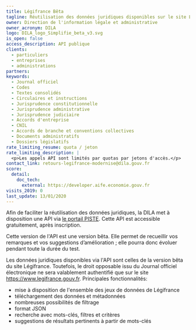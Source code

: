 ```yaml
---
title: Légifrance Bêta
tagline: Réutilisation des données juridiques disponibles sur le site Légifrance # une phrase maximum
owner: Direction de l'information légale et administrative
owner_acronym: DILA
logo: DILA_logo_Simplifie_beta_v3.svg
is_open: false
access_description: API publique
clients:
  - particuliers
  - entreprises
  - administrations
partners:
keywords:
  - Journal officiel
  - Codes
  - Textes consolidés
  - Circulaires et instructions
  - Jurisprudence constitutionnelle
  - Jurisprudence administrative
  - Jurisprudence judiciaire
  - Accords d'entreprise
  - CNIL
  - Accords de branche et conventions collectives
  - Documents administratifs
  - Dossiers législatifs
rate_limiting_resume: quota / jeton
rate_limiting_description: |
  <p>Les appels API sont limités par quotas par jetons d'accès.</p>
contact_link: retours-legifrance-modernise@dila.gouv.fr
score:
  detail:
    doc_tech:
      external: https://developer.aife.economie.gouv.fr
visits_2019: 0
last_update: 13/01/2020
---
```


Afin de faciliter la réutilisation des données juridiques, la DILA met à disposition une API via [le portail PISTE](https://developer.aife.economie.gouv.fr/). Cette API est accessible gratuitement, après inscription.

Cette version de l'API est une version bêta. Elle permet de recueillir vos remarques et vos suggestions d’amélioration ; elle pourra donc évoluer pendant toute la durée du test.

Les données juridiques disponibles via l'API sont celles de la version bêta du site Légifrance. Toutefois, le droit opposable issu du Journal officiel électronique ne sera valablement authentifié que sur le site https://www.legifrance.gouv.fr.
Principales fonctionnalités:

- mise à disposition de l'ensemble des jeux de données de Légifrance
- téléchargement des données et métadonnées
- nombreuses possibilités de filtrage
- format JSON
- recherche avec mots-clés, filtres et critères
- suggestions de résultats pertinents à partir de mots-clés
